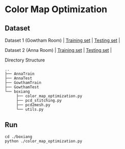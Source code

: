 # Color Map Optimization

## Dataset
Dataset 1 (Gowtham Room)
| [Training set](https://drive.google.com/file/d/1SDoMu82SKCXeIN0Jx5hPdFrSIh5NdLd5/view?usp=share_link) | [Testing set](https://drive.google.com/file/d/1ch8T6YyFJjmdYxV6ZIc7_MvTgNo4QHTE/view?usp=share_link) |


Dataset 2 (Anna Room)
| [Training set](https://drive.google.com/file/d/1ejI0oGDvouf8kSXmtE2YtDnUD5xQ9CJ0/view?usp=share_link) | [Testing set](https://drive.google.com/file/d/1GM86hnksWmncO_VzHofgo8cX0_KKEzvO/view?usp=share_link) |

Directory Structure
```
..
├── AnnaTrain
├── AnnaTest
├── GowthamTrain
├── GowthamTest
└── boxiang
     ├── color_map_optimization.py
     ├── pcd_stitching.py
     ├── pcd2mesh.py
     └── utils.py 
```

## Run
```
cd ./boxiang
python ./color_map_optimization.py
```